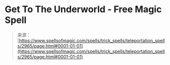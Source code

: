 <!--yml
category: 未分类
date: 2024-06-12 18:36:40
-->

# Get To The Underworld - Free Magic Spell

> 来源：[https://www.spellsofmagic.com/spells/trick_spells/teleportation_spells/2965/page.html#0001-01-01](https://www.spellsofmagic.com/spells/trick_spells/teleportation_spells/2965/page.html#0001-01-01)